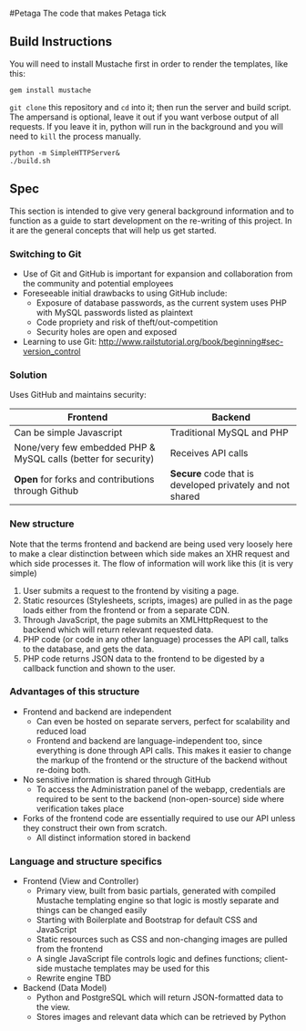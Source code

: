 #Petaga
The code that makes Petaga tick

## Build Instructions
You will need to install Mustache first in order to render the templates, like this:
```
gem install mustache
```
`git clone` this repository and `cd` into it; then run the server and build script. The ampersand is optional, leave it out if you want verbose output of all requests. If you leave it in, python will run in the background and you will need to `kill` the process manually.
```
python -m SimpleHTTPServer&
./build.sh
```

## Spec
This section is intended to give very general background information and to function as a guide to start development on the re-writing of this project. In it are the general concepts that will help us get started.

### Switching to Git
- Use of Git and GitHub is important for expansion and collaboration from the community and potential employees
- Foreseeable initial drawbacks to using GitHub include:
  - Exposure of database passwords, as the current system uses PHP with MySQL passwords listed as plaintext
  - Code propriety and risk of theft/out-competition
  - Security holes are open and exposed
- Learning to use Git: http://www.railstutorial.org/book/beginning#sec-version_control

### Solution
Uses GitHub and maintains security:

| Frontend | Backend |
| -------- | ------- |
| Can be simple Javascript | Traditional MySQL and PHP |
| None/very few embedded PHP & MySQL calls (better for security) | Receives API calls |
| **Open** for forks and contributions through Github | **Secure** code that is developed privately and not shared |
  
### New structure
Note that the terms frontend and backend are being used very loosely here to make a clear distinction between which side makes an XHR request and which side processes it. The flow of information will work like this (it is very simple)

1. User submits a request to the frontend by visiting a page.
2. Static resources (Stylesheets, scripts, images) are pulled in as the page loads either from the frontend or from a separate CDN.
3. Through JavaScript, the page submits an XMLHttpRequest to the backend which will return relevant requested data.
4. PHP code (or code in any other language) processes the API call, talks to the database, and gets the data.
5. PHP code returns JSON data to the frontend to be digested by a callback function and shown to the user.

### Advantages of this structure
- Frontend and backend are independent
  - Can even be hosted on separate servers, perfect for scalability and reduced load
  - Frontend and backend are language-independent too, since everything is done through API calls. This makes it easier to change the markup of the frontend or the structure of the backend without re-doing both.
- No sensitive information is shared through GitHub
  - To access the Administration panel of the webapp, credentials are required to be sent to the backend (non-open-source) side where verification takes place
- Forks of the frontend code are essentially required to use our API unless they construct their own from scratch.
  - All distinct information stored in backend

### Language and structure specifics
- Frontend (View and Controller)
  - Primary view, built from basic partials, generated with compiled Mustache templating engine so that logic is mostly separate and things can be changed easily
  - Starting with Boilerplate and Bootstrap for default CSS and JavaScript
  - Static resources such as CSS and non-changing images are pulled from the frontend
  - A single JavaScript file controls logic and defines functions; client-side mustache templates may be used for this
  - Rewrite engine TBD
- Backend (Data Model)
  - Python and PostgreSQL which will return JSON-formatted data to the view.
  - Stores images and relevant data which can be retrieved by Python
